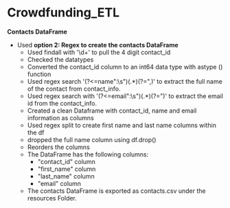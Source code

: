 # Crowdfunding_ETL

**Contacts DataFrame**

- Used **option 2: Regex to create the contacts DataFrame**
    - Used findall with '\d+' to pull the 4 digit contact_id
    - Checked the datatypes
    - Converted the contact_id column to an int64 data type with astype () function
    - Used regex search '(?<=name\"\:\s\")(.*)(?=\",)' to extract the full name of the contact from contact_info.
    - Used regex search with '(?<=email\"\:\s\")(.*)(?=\")' to extract the email id from the contact_info.
    - Created a clean Dataframe with contact_id, name and email information as columns
    - Used regex split to create first name and last name columns within the df
    - dropped the full name column using df.drop()
    - Reorders the columns
    - The DataFrame has the following columns:
        - "contact_id" column
        - "first_name" column
        - "last_name" column
        - "email" column
    - The contacts DataFrame is exported as contacts.csv under the resources Folder.
